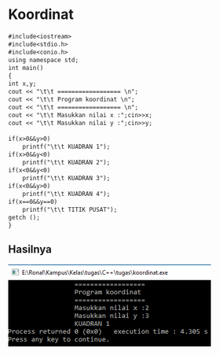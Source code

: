 # Koordinat

    #include<iostream>
    #include<stdio.h>
    #include<conio.h>
    using namespace std;
    int main()
    {
    int x,y;
    cout << "\t\t ================== \n";
    cout << "\t\t Program koordinat \n";
    cout << "\t\t ================== \n";
    cout << "\t\t Masukkan nilai x :";cin>>x;
    cout << "\t\t Masukkan nilai y :";cin>>y;

    if(x>0&&y>0)
        printf("\t\t KUADRAN 1");
    if(x>0&&y<0)
        printf("\t\t KUADRAN 2");
    if(x<0&&y<0)
        printf("\t\t KUADRAN 3");
    if(x<0&&y>0)
        printf("\t\t KUADRAN 4");
    if(x==0&&y==0)
        printf("\t\t TITIK PUSAT");
    getch ();
    }

## Hasilnya

![img](https://github.com/ernico27/Koordinat/blob/master/koordinat.png?raw=true)
